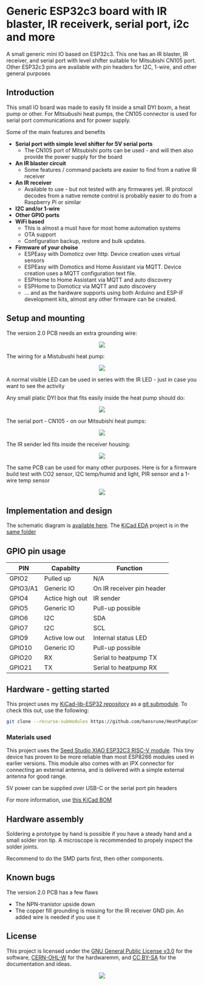 # Generic ESP32c3 board with IR blaster, IR receiverk, serial port, i2c and more

A small generic mini IO based on ESP32c3. This one has an IR blaster, IR receiver, and serial port with level shifter suitable for Mitsubishi CN105 port. Other ESP32c3 pins are available with pin headers for I2C, 1-wire, and other general purposes

## Introduction

This small IO board was made to easily fit inside a small DYI boxm, a heat pump or other. For Mitsubushi heat pumps, the CN105 connector is used for serial port communications and for power supply.

Some of the main features and benefits

- **Serial port with simple level shifter for 5V serial ports**
    - The CN105 port of Mitsubishi ports can be used - and will then also provide the power supply for the board
- **An IR blaster circuit**
    - Some features / command packets are easier to find from a native IR receiver
- **An IR receiver**
    - Available to use - but not tested with any firmwares yet.
      IR protocol decodes from a native remote control is probably easier to do from a Raspberry Pi or similar
- **I2C and/or 1-wire**
- **Other GPIO ports**
- **WiFi based**
    - This is almost a must have for most home automation systems
    - OTA support
    - Configuration backup, restore and bulk updates.
- **Firmware of your choise**
    - ESPEasy with Domoticz over http. Device creation uses virtual sensors
    - ESPEasy with Domotics and Home Assistant via MQTT. Device creation uses a MQTT configuration text file.
    - ESPHome to Home Assistant via MQTT and auto discovery
    - ESPHome to Domoticz via MQTT and auto discovery
    - ... and as the hardware supports using both Arduino and ESP-IF development kits, almost any other firmware can be created.

## Setup and mounting

The version 2.0 PCB needs an extra grounding wire:

<p align="center">
    <img src="images/HeatPumpCtrl-PCB-Mounts.jpg">
</p>

The wiring for a Mistubushi heat pump:

<p align="center">
    <img src="images/HeatPumpCtrl-Wiring.jpg">
</p>

A normal visible LED can be used in series with the IR LED - just in case you want to see the activity

Any small platic DYI box that fits easily inside the heat pump should do:

<p align="center">
    <img src="images/HeatPumpCtrl-Boxed-Inside.jpg">
</p>

The serial port - CN105 - on our Mitsubishi heat pumps:

<p align="center">
    <img src="images/HeatPumpCtrl-CN105.jpg">
</p>

The IR sender led fits inside the receiver housing:

<p align="center">
    <img src="images/HeatPumpCtrl-IR-LED.jpg">
</p>

The same PCB can be used for many other purposes. Here is for a firmware build test with CO2 sensor, I2C temp/humid and light, PIR sensor and a 1-wire temp sensor

<p align="center">
    <img src="images/HeatPumpCtrl-Sensors-1.jpg">
</p>


## Implementation and design

The schematic diagram is [available here](KiCad/HeatPumpControl-schema-2.0.pdf). The [KiCad EDA](https://www.kicad.org/) project is in the [same folder](./KiCad)


## GPIO pin usage

| PIN      | Capabilty          | Function                            |
|----------|--------------------|-------------------------------------|
| GPIO2    | Pulled up          | N/A                                 |
| GPIO3/A1 | Generic IO         | On IR receiver pin header           |
| GPIO4    | Actice high out    | IR sender                           |
| GPIO5    | Generic IO         | Pull-up possible                    |
| GPIO6    | I2C                | SDA                                 |
| GPIO7    | I2C                | SCL                                 |
| GPIO9    | Active low out     | Internal status LED                 |
| GPIO10   | Generic IO         | Pull-up possible                    |
| GPIO20   | RX                 | Serial to heatpump TX               |
| GPIO21   | TX                 | Serial to heatpump RX               |


## Hardware - getting started

This project uses my [KiCad-lib-ESP32 repository](https://github.com/hansrune/KiCad-lib-ESP32.git) as a [git submodule](https://www.git-scm.com/book/en/v2/Git-Tools-Submodules). To check this out, use the following:

```bash
git clone --recurse-submodules https://github.com/hansrune/HeatPumpControl.git 
```

### Materials used

This project uses the [Seed Studio XIAO ESP32C3 RISC-V module](https://www.seeedstudio.com/Seeed-XIAO-ESP32C3-p-5431.html). This tiny device has proven to be more reliable than most ESP8266 modules used in earlier versions. This module also comes with an IPX connector for connecting an external antenna, and is delivered with a simple external antenna for good range.

5V power can be supplied over USB-C or the serial port pin headers

For more information, use [this KiCad BOM](KiCad/HeatPumpControl-BOM.csv)

## Hardware assembly

Soldering a prototype by hand is possible if you have a steady hand and a small solder iron tip. A microscope is recommended to propely inspect the solder joints.

Recommend to do the SMD parts first, then other components.

## Known bugs

The version 2.0 PCB has a few flaws

- The NPN-tranistor upside down
- The copper fill grounding is missing for the IR receiver GND pin. An added wire is needed if you use it

<!-- 

## How to contribute

-->

## License

This project is licensed under the [GNU General Public License v3.0](GNU-LICENSE-V3.txt) for the software, [CERN-OHL-W](OHL-LICENSE.txt) for the hardwaremm, and [CC BY-SA](CC-BY-SA-LICENCE.txt) for the documentation and ideas.

<p align="center" width="100%">
    <img src="images/oshw_cert_label.png">
</p>

